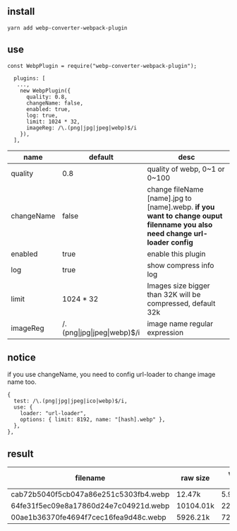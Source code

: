 ## install

```
yarn add webp-converter-webpack-plugin
```

## use

```
const WebpPlugin = require("webp-converter-webpack-plugin");

  plugins: [
   ...,
    new WebpPlugin({
      quality: 0.8,
      changeName: false,
      enabled: true,
      log: true,
      limit: 1024 * 32,
      imageReg: /\.(png|jpg|jpeg|webp)$/i
    }),
  ],

```

| name       | default                      | desc                                                                                                                        |
| ---------- | ---------------------------- | --------------------------------------------------------------------------------------------------------------------------- |
| quality    | 0.8                          | quality of webp, 0~1 or 0~100                                                                                               |
| changeName | false                        | change fileName [name].jpg to [name].webp. **if you want to change ouput filenname you also need change url-loader config** |
| enabled    | true                         | enable this plugin                                                                                                          |
| log        | true                         | show compress info log                                                                                                      |
| limit      | 1024 \* 32                   | Images size bigger than 32K will be compressed, default 32k                                                                              |
| imageReg   |  /\.(png&#124;jpg&#124;jpeg&#124;webp)\$/i  | image name regular expression                                                                                               |

## notice

if you use changeName, you need to config url-loader to change image name too.

```
{
  test: /\.(png|jpg|jpeg|ico|webp)$/i,
  use: {
    loader: "url-loader",
    options: { limit: 8192, name: "[hash].webp" },
  },
},
```

## result

| filename                              | raw size  | webp size | compress ratio |
| ------------------------------------- | --------- | --------- | -------------- |
| cab72b5040f5cb047a86e251c5303fb4.webp | 12.47k    | 5.91k     | 47.37%         |
| 64fe31f5ec09e8a17860d24e7c04921d.webp | 10104.01k | 2286.62k  | 22.63%         |
| 00ae1b36370fe4694f7cec16fea9d48c.webp | 5926.21k  | 727.20k   | 12.27%         |

